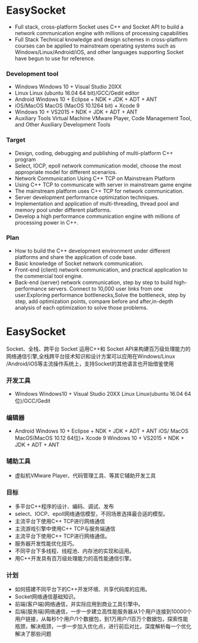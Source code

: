 EasySocket
==============
- Full stack, cross-platform
Socket uses C++ and Socket API to build a network communication engine with millions of processing capabilities
- Full Stack Technical knowledge and design schemes in cross-platform courses can be applied to mainstream operating systems such as Windows/Linux/Android/iOS, and other languages supporting Socket have begun to use for reference.

### Development tool
- Windows Windows 10 + Visual Studio 20XX
- Linux Linux (ubuntu 16.04 64 bit)/GCC/Gedit editor
- Android Windows 10 + Eclipse + NDK + JDK + ADT + ANT
- iOS/MacOS MacOS (MacOS 10.1264 bit) + Xcode 9
- Windows 10 + VS2015 + NDK + JDK + ADT + ANT
- Auxiliary Tools Virtual Machine VMware Player, Code Management Tool, and Other Auxiliary Development Tools

### Target
- Design, coding, debugging and publishing of multi-platform C++ program
- Select, IOCP, epoll network communication model, choose the most appropriate model for different scenarios.
- Network Communication Using C++ TCP on Mainstream Platform
- Using C++ TCP to communicate with server in mainstream game engine
- The mainstream platform uses C++ TCP for network communication.
- Server development performance optimization techniques.
- Implementation and application of multi-threading, thread pool and memory pool under different platforms.
- Develop a high performance communication engine with millions of processing power in C++.

### Plan
- How to build the C++ development environment under different platforms and share the application of code base.
- Basic knowledge of Socket network communication.
- Front-end (client) network communication, and practical application to the commercial tool engine.
- Back-end (server) network communication, step by step to build high-performance servers. Connect to 10,000 user links from one user.Exploring performance bottlenecks,Solve the bottleneck, step by step, add optimization points, compare before and after,in-depth analysis of each optimization to solve those problems.


EasySocket
==============
Socket、全栈、跨平台 Socket 运用C++和 Socket API来构建百万级处理能力的网络通信引擎,全栈跨平台技术知识和设计方案可以应用在Windows/Linux /Android/iOS等主流操作系统上，支持Socket的其他语言也开始借鉴使用 

### 开发工具
- Windows Windows10 + Visual Studio 20XX Linux Linux(ubuntu 16.04 64位)/GCC/Gedit 

### 编辑器 
- Android Windows 10 + Eclipse + NDK + JDK + ADT + ANT 
iOS/ MacOS MacOS(MacOS 10.12 64位)+ Xcode 9 Windows 10 + VS2015 + NDK + JDK + ADT + ANT

### 辅助工具
- 虚拟机VMware Player、代码管理工具、等其它辅助开发工具

### 目标
- 多平台C++程序的设计、编码、调试、发布
- select、IOCP、epoll网络通信模型，不同场景选择最合适的模型。
- 主流平台下使用C++ TCP进行网络通信
- 主流游戏引擎中使用C++ TCP与服务端通信
- 主流平台下使用C++ TCP进行网络通信。
- 服务器开发性能优化技巧。
- 不同平台下多线程、线程池、内存池的实现和运用。
- 用C++开发具有百万级处理能力的高性能通信引擎。

### 计划
- 如何搭建不同平台下的C++开发环境、共享代码库的应用。
- Socket网络通信基础知识。
- 前端(客户端)网络通信，并实际应用到商业工具引擎中。
- 后端(服务端)网络通信，一步一步建立高性能服务器从1个用户连接到10000个用户链接，从每秒1个用户/1个数据包，到1万用户/1百万个数据包，探索性能瓶颈，解决瓶颈，一步一步加入优化点，进行前后对比，深度解析每一个优化解决了那些问题
